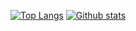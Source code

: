 
[![Top Langs](https://github-readme-stats.vercel.app/api/top-langs/?username=tboltondev&layout=compact&theme=omni&hide_border=true&langs_count=6)](https://github.com/tboltondev)
[![Github stats](https://github-readme-stats.vercel.app/api?username=tboltondev&theme=omni&hide_border=true&line_height=20&show_icons=true&hide_rank=true)](https://github.com/tboltondev)
